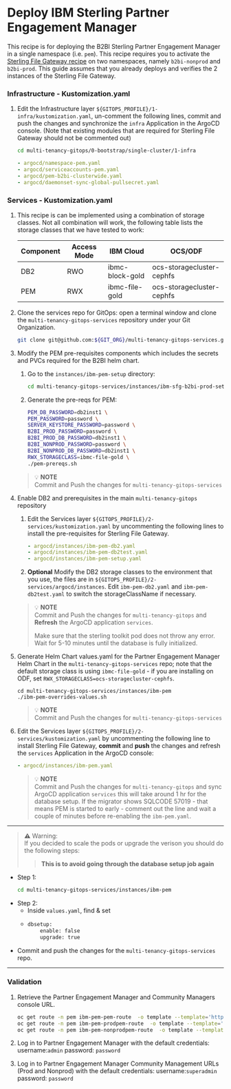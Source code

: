 # Deploy IBM Sterling Partner Engagement Manager

This recipe is for deploying the B2BI Sterling Partner Engagement Manager in a single namespace (i.e. `pem`). This recipe requires you to activate the [Sterling File Gateway recipe](sfg-recipe.md) on two namespaces, namely `b2bi-nonprod` and `b2bi-prod`. 
This guide assumes that you already deploys and verifies the 2 instances of the Sterling File Gateway.

### Infrastructure - Kustomization.yaml
1. Edit the Infrastructure layer `${GITOPS_PROFILE}/1-infra/kustomization.yaml`, un-comment the following lines, commit and push the changes and synchronize the `infra` Application in the ArgoCD console. (Note that existing modules that are required for Sterling File Gateway should not be commented out)

    ```bash        
    cd multi-tenancy-gitops/0-bootstrap/single-cluster/1-infra
    ```

    ```yaml
    - argocd/namespace-pem.yaml
    - argocd/serviceaccounts-pem.yaml
    - argocd/pem-b2bi-clusterwide.yaml
    - argocd/daemonset-sync-global-pullsecret.yaml

    ```

### Services - Kustomization.yaml

1. This recipe is can be implemented using a combination of storage classes. Not all combination will work, the following table lists the storage classes that we have tested to work:

    | Component | Access Mode | IBM Cloud | OCS/ODF |
    | --- | --- | --- | --- |
    | DB2 | RWO | ibmc-block-gold | ocs-storagecluster-cephfs |
    | PEM | RWX | ibmc-file-gold | ocs-storagecluster-cephfs |

1. Clone the services repo for GitOps: open a terminal window and clone the `multi-tenancy-gitops-services` repository under your Git Organization.
        
    ```bash
    git clone git@github.com:${GIT_ORG}/multi-tenancy-gitops-services.git
    ```

2. Modify the PEM pre-requisites components which includes the secrets and PVCs required for the B2BI helm chart.

    1. Go to the `instances/ibm-pem-setup` directory:

        ```bash
        cd multi-tenancy-gitops-services/instances/ibm-sfg-b2bi-prod-setup
        ```

    1. Generate the pre-reqs for PEM: 
        ```bash
        PEM_DB_PASSWORD=db2inst1 \
        PEM_PASSWORD=password \
        SERVER_KEYSTORE_PASSWORD=password \
        B2BI_PROD_PASSWORD=password \
        B2BI_PROD_DB_PASSWORD=db2inst1 \
        B2BI_NONPROD_PASSWORD=password \
        B2BI_NONPROD_DB_PASSWORD=db2inst1 \
        RWX_STORAGECLASS=ibmc-file-gold \
        ./pem-prereqs.sh
        ```

    >  💡 **NOTE**  
    > Commit and Push the changes for `multi-tenancy-gitops-services` 

1. Enable DB2 and prerequisites in the main `multi-tenancy-gitops` repository

    1. Edit the Services layer `${GITOPS_PROFILE}/2-services/kustomization.yaml` by uncommenting the following lines to install the pre-requisites for Sterling File Gateway.
        ```yaml
        - argocd/instances/ibm-pem-db2.yaml
        - argocd/instances/ibm-pem-db2test.yaml
        - argocd/instances/ibm-pem-setup.yaml
        ```

    1. **Optional** Modify the DB2 storage classes to the environment that you use, the files are in `${GITOPS_PROFILE}/2-services/argocd/instances`. Edit `ibm-pem-db2.yaml` and `ibm-pem-db2test.yaml` to switch the storageClassName if necessary.


    >  💡 **NOTE**  
    > Commit and Push the changes for `multi-tenancy-gitops` and
    > **Refresh**  the ArgoCD application `services`.
    >
    > Make sure that the sterling toolkit pod does not throw any error.
    > Wait for 5-10 minutes until the database is fully initialized. 
   
1. Generate Helm Chart values.yaml for the Partner Engagement Manager Helm Chart in the `multi-tenancy-gitops-services` repo; note that the default storage class is using `ibmc-file-gold` - if you are installing on ODF, set `RWX_STORAGECLASS=ocs-storagecluster-cephfs`.

    ```
    cd multi-tenancy-gitops-services/instances/ibm-pem
    ./ibm-pem-overrides-values.sh
    ```

    >  💡 **NOTE**  
    > Commit and Push the changes for `multi-tenancy-gitops-services` 

1. Edit the Services layer `${GITOPS_PROFILE}/2-services/kustomization.yaml` by uncommenting the following line to install Sterling File Gateway, **commit** and **push** the changes and refresh the `services` Application in the ArgoCD console:

    ```yaml
    - argocd/instances/ibm-pem.yaml
    ```

    >  💡 **NOTE**  
    > Commit and Push the changes for `multi-tenancy-gitops` and
    > sync ArgoCD application `services` this will take around 1 hr for the database setup.
    > If the migrator shows SQLCODE 57019 - that means PEM is started to early - comment out the line and wait a couple of minutes before re-enabling the `ibm-pem.yaml`.

---

> **⚠️** Warning:  
> If you decided to scale the pods or upgrade the verison you should do the following steps:
>> **This is to avoid going through the database setup job again**

- Step 1:
    ```bash
    cd multi-tenancy-gitops-services/instances/ibm-pem
    ```
- Step 2:
  - Inside `values.yaml`, find & set 
  - ```bash
    dbsetup:
        enable: false
        upgrade: true
    ```
- Commit and push the changes for the `multi-tenancy-gitops-services` repo.
---

### Validation

1.  Retrieve the Partner Engagement Manager and Community Managers console URL.

    ```bash
    oc get route -n pem ibm-pem-pem-route  -o template --template='https://{{.spec.host}}'
    oc get route -n pem ibm-pem-prodpem-route  -o template --template='https://{{.spec.host}}'
    oc get route -n pem ibm-pem-nonprodpem-route  -o template --template='https://{{.spec.host}}'
    ```

2. Log in to Partner Engagement Manager with the default credentials:  username:`admin` password: `password` 

2. Log in to Partner Engagement Manager Community Management URLs (Prod and Nonprod) with the default credentials:  username:`superadmin` password: `password` 

